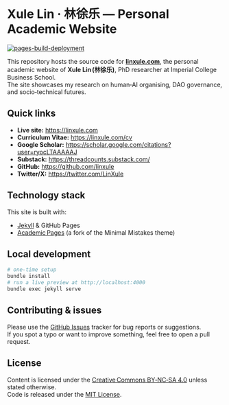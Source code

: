 # Xule Lin · 林徐乐 — Personal Academic Website

[![pages-build-deployment](https://github.com/linxule/linxule.github.io/actions/workflows/pages/pages-build-deployment/badge.svg)](https://github.com/linxule/linxule.github.io/actions/workflows/pages/pages-build-deployment)

This repository hosts the source code for **[linxule.com](https://linxule.com)**, the personal academic website of **Xule Lin (林徐乐)**, PhD researcher at Imperial College Business School.  
The site showcases my research on human‑AI organising, DAO governance, and socio‑technical futures.

## Quick links

- **Live site:** <https://linxule.com>  
- **Curriculum Vitae:** <https://linxule.com/cv>  
- **Google Scholar:** <https://scholar.google.com/citations?user=ryocLTAAAAAJ>  
- **Substack:** <https://threadcounts.substack.com/>  
- **GitHub:** <https://github.com/linxule>  
- **Twitter/X:** <https://twitter.com/LinXule>

## Technology stack

This site is built with:

- [Jekyll](https://jekyllrb.com/) & GitHub Pages  
- [Academic Pages](https://academicpages.github.io/) (a fork of the Minimal Mistakes theme)

## Local development

```bash
# one‑time setup
bundle install
# run a live preview at http://localhost:4000
bundle exec jekyll serve
```

## Contributing & issues

Please use the [GitHub Issues](https://github.com/linxule/linxule.github.io/issues) tracker for bug reports or suggestions.  
If you spot a typo or want to improve something, feel free to open a pull request.

## License

Content is licensed under the [Creative Commons BY‑NC‑SA 4.0](https://creativecommons.org/licenses/by-nc-sa/4.0/) unless stated otherwise.  
Code is released under the [MIT License](LICENSE.md).
